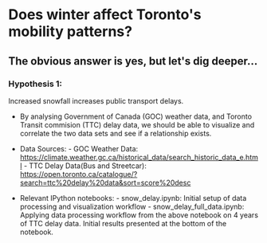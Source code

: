 # Does winter affect Toronto's mobility patterns? 

## The obvious answer is yes, but let's dig deeper...

### Hypothesis 1:

Increased snowfall increases public transport delays.

   - By analysing Government of Canada (GOC) weather data, and Toronto Transit
      commision (TTC) delay data, we should be able to visualize and correlate
      the two data sets and see if a relationship exists.  
    
   - Data Sources:
	- GOC Weather Data: https://climate.weather.gc.ca/historical_data/search_historic_data_e.html
	- TTC Delay Data(Bus and Streetcar): https://open.toronto.ca/catalogue/?search=ttc%20delay%20data&sort=score%20desc
  
   - Relevant IPython notebooks:
	- snow_delay.ipynb: Initial setup of data processing and visualization workflow
	- snow_delay_full_data.ipynb: Applying data processing workflow from the above notebook 
	  on 4 years of TTC delay data. Initial results presented at the bottom of the notebook.
